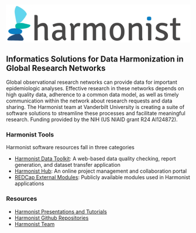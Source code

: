 ![](logo.png)

## Informatics Solutions for Data Harmonization in Global Research Networks

Global observational research networks can provide data for important epidemiologic analyses. Effective research in these networks depends on high quality data, adherence to a common data model, as well as timely communication within the network about research requests and data sharing. The Harmonist team at Vanderbilt University is creating a suite of software solutions to streamline these processes and facilitate meaningful research. Funding provided by the NIH (US NIAID grant R24 AI124872).

### Harmonist Tools

Harmonist software resources fall in three categories

- [Harmonist Data Toolkit](pages/toolkit.md): A web-based data quality checking, report generation, and dataset transfer application
- [Harmonist Hub](pages/hub.md): An online project management and collaboration portal
- [REDCap External Modules](pages/externalmodules.md): Publicly available modules used in Harmonist applications

### Resources
- [Harmonist Presentations and Tutorials](presentations/overview.md)
- [Harmonist Github Repositories](code.md)
- [Harmonist Team](pages/team.md)




